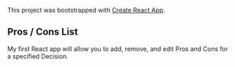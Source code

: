 This project was bootstrapped with [Create React App](https://github.com/facebookincubator/create-react-app).

## Pros / Cons List
My first React app will allow you to add, remove, and edit Pros and Cons for a
specified Decision.
